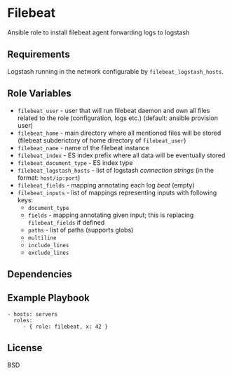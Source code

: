 Filebeat
========

Ansible role to install filebeat agent forwarding logs to logstash

Requirements
------------

Logstash running in the network configurable by `filebeat_logstash_hosts`.

Role Variables
--------------

- `filebeat_user` - user that will run filebeat daemon and own all files related
  to the role (configuration, logs etc.) (default: ansible provision user)
- `filebeat_home` - main directory where all mentioned files will be stored (filebeat subderictory of home directory of `filebeat_user`)
- `filebeat_name` - name of the filebeat instance
- `filebeat_index` - ES index prefix where all data will be eventually stored 
- `filebeat_document_type` - ES index type
- `filebeat_logstash_hosts` - list of logstash *connection strings* (in the format: `host/ip:port`)
- `filebeat_fields` - mapping annotating each log *beat* (empty)
- `filebeat_inputs` - list of mappings representing inputs with following keys:
    - `document_type`
    - `fields` - mapping annotating given input; this is replacing `filebeat_fields` if defined
    - `paths` - list of paths (supports globs)
    - `multiline`
    - `include_lines`
    - `exclude_lines`
    

Dependencies
------------


Example Playbook
----------------


    - hosts: servers
      roles:
         - { role: filebeat, x: 42 }

License
-------

BSD
